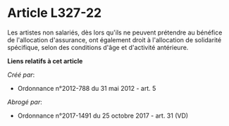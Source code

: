 # Article L327-22

Les artistes non salariés, dès lors qu'ils ne peuvent prétendre au bénéfice de l'allocation d'assurance, ont également droit
à l'allocation de solidarité spécifique, selon des conditions d'âge et d'activité antérieure.

**Liens relatifs à cet article**

_Créé par_:

  - Ordonnance n°2012-788 du 31 mai 2012 - art. 5

_Abrogé par_:

  - Ordonnance n°2017-1491 du 25 octobre 2017 - art. 31 (VD)
